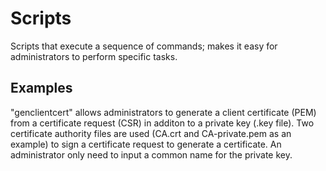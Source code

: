 # Scripts

Scripts that execute a sequence of commands; makes it easy for administrators to perform specific tasks.

## Examples

"genclientcert" allows administrators to generate a client certificate (PEM) from a certificate request (CSR) in additon to a private key (.key file). Two certificate authority files are used (CA.crt and CA-private.pem as an example) to sign a certificate request to generate a certificate. An administrator only need to input a common name for the private key.
